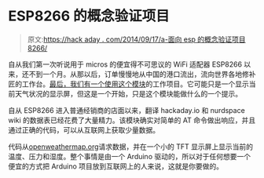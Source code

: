 # ESP8266 的概念验证项目

> 原文:[https://hack aday . com/2014/09/17/a-面向 esp 的概念验证项目 8266/](https://hackaday.com/2014/09/17/a-proof-of-concept-project-for-the-esp8266/)

自从我们第一次听说用于 micros 的便宜得不可思议的 WiFi 适配器 ESP8266 以来，还不到一个月。从那以后，订单慢慢地从中国的港口流出，流向世界各地修补匠的工作台。[最后，我们有一个使用这个模块](http://zeflo.com/2014/esp8266-weather-display/)的工作项目。它可能只是一个显示当前天气状况的显示屏，但这是一个开始，只是这个模块能做什么的一个提示。

自从 ESP8266 进入普通经销商的店面以来，翻译 hackaday.io 和 nurdspace wiki 的数据表已经花费了大量精力。该模块确实对简单的 AT 命令做出响应，并且通过正确的代码，可以从互联网上获取少量数据。

代码从[openweathermap.org](http://openweathermap.org/api)请求数据，并在一个小的 TFT 显示屏上显示当前的温度、压力和湿度。整个事情是由一个 Arduino 驱动的，所以对于任何想要一个便宜的方式把 Arduino 项目放到互联网上的人来说，这就是你要做的。